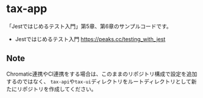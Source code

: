 # tax-app

「Jestではじめるテスト入門」第5章、第6章のサンプルコードです。

* Jestではじめるテスト入門 https://peaks.cc/testing_with_jest

## Note

Chromatic連携やCI連携をする場合は、このままのリポジトリ構成で設定を追加するのではなく、
`tax-api`や`tax-ui`ディレクトリをルートディレクトリとして新たにリポジトリを作成してください。
